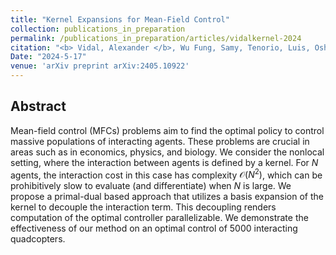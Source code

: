 ```yaml
---
title: "Kernel Expansions for Mean-Field Control"
collection: publications_in_preparation
permalink: /publications_in_preparation/articles/vidalkernel-2024
citation: "<b> Vidal, Alexander </b>, Wu Fung, Samy, Tenorio, Luis, Osher, Stanley, Nurbekyan, Levon"<i>&quot;Kernel Expansions for Non-local Mean-Field Control&quot;</i>,arXiv preprint arXiv:2405.10922, DOI: <a href='https://arxiv.org/abs/2405.10922'>https://arxiv.org/abs/2405.10922</a>, 2024.
Date: "2024-5-17" 
venue: 'arXiv preprint arXiv:2405.10922'
---
```

## Abstract
Mean-field control (MFCs) problems aim to find the optimal policy to control massive populations of interacting agents. These problems are crucial in areas such as in economics, physics, and biology. 
We consider the nonlocal setting, where the interaction between agents is defined by a kernel. For $N$ agents, the interaction cost in this case has complexity $\mathcal{O}(N^2)$, which can be prohibitively slow to evaluate (and differentiate) when $N$ is large. We propose a primal-dual based approach that utilizes a basis expansion of the kernel to decouple the interaction term. This decoupling renders computation of the optimal controller parallelizable. We demonstrate the effectiveness of our method on an optimal control of 5000 interacting quadcopters.
